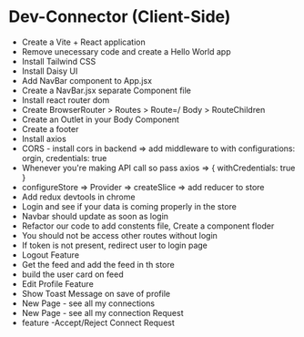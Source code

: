 # Dev-Connector (Client-Side)

- Create a Vite + React application
- Remove unecessary code and create a Hello World app
- Install Tailwind CSS
- Install Daisy UI
- Add NavBar component to App.jsx
- Create a NavBar.jsx separate Component file
- Install react router dom
- Create BrowserRouter > Routes > Route=/ Body > RouteChildren
- Create an Outlet in your Body Component
- Create a footer
- Install axios
- CORS - install cors in backend => add middleware to with configurations: orgin, credentials: true
- Whenever you're making API call so pass axios => { withCredentials: true }
- configureStore => Provider => createSlice => add reducer to store
- Add redux devtools in chrome
- Login and see if your data is coming properly in the store
- Navbar should update as soon as login
- Refactor our code to add constents file, Create a component floder
- You should not be access other routes without login
- If token is not present, redirect user to login page
- Logout Feature
- Get the feed and add the feed in th store
- build the user card on feed
- Edit Profile Feature
- Show Toast Message on save of profile
- New Page - see all my connections
- New Page - see all my connection Request
- feature -Accept/Reject Connect Request